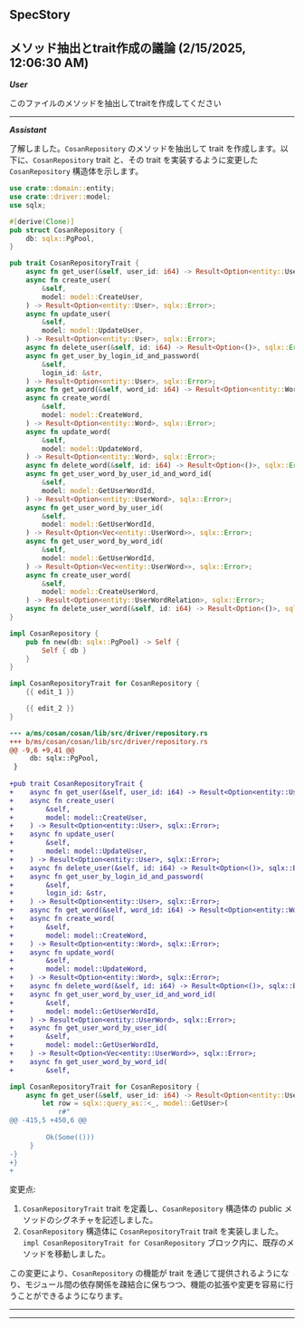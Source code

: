 ## SpecStory

## メソッド抽出とtrait作成の議論 (2/15/2025, 12:06:30 AM)

_**User**_

このファイルのメソッドを抽出してtraitを作成してください

---

_**Assistant**_

了解しました。`CosanRepository` のメソッドを抽出して trait を作成します。以下に、`CosanRepository` trait と、その trait を実装するように変更した `CosanRepository` 構造体を示します。

```rust:ms/cosan/cosan/lib/src/driver/repository.rs
use crate::domain::entity;
use crate::driver::model;
use sqlx;

#[derive(Clone)]
pub struct CosanRepository {
    db: sqlx::PgPool,
}

pub trait CosanRepositoryTrait {
    async fn get_user(&self, user_id: i64) -> Result<Option<entity::User>, sqlx::Error>;
    async fn create_user(
        &self,
        model: model::CreateUser,
    ) -> Result<Option<entity::User>, sqlx::Error>;
    async fn update_user(
        &self,
        model: model::UpdateUser,
    ) -> Result<Option<entity::User>, sqlx::Error>;
    async fn delete_user(&self, id: i64) -> Result<Option<()>, sqlx::Error>;
    async fn get_user_by_login_id_and_password(
        &self,
        login_id: &str,
    ) -> Result<Option<entity::User>, sqlx::Error>;
    async fn get_word(&self, word_id: i64) -> Result<Option<entity::Word>, sqlx::Error>;
    async fn create_word(
        &self,
        model: model::CreateWord,
    ) -> Result<Option<entity::Word>, sqlx::Error>;
    async fn update_word(
        &self,
        model: model::UpdateWord,
    ) -> Result<Option<entity::Word>, sqlx::Error>;
    async fn delete_word(&self, id: i64) -> Result<Option<()>, sqlx::Error>;
    async fn get_user_word_by_user_id_and_word_id(
        &self,
        model: model::GetUserWordId,
    ) -> Result<Option<entity::UserWord>, sqlx::Error>;
    async fn get_user_word_by_user_id(
        &self,
        model: model::GetUserWordId,
    ) -> Result<Option<Vec<entity::UserWord>>, sqlx::Error>;
    async fn get_user_word_by_word_id(
        &self,
        model: model::GetUserWordId,
    ) -> Result<Option<Vec<entity::UserWord>>, sqlx::Error>;
    async fn create_user_word(
        &self,
        model: model::CreateUserWord,
    ) -> Result<Option<entity::UserWordRelation>, sqlx::Error>;
    async fn delete_user_word(&self, id: i64) -> Result<Option<()>, sqlx::Error>;
}

impl CosanRepository {
    pub fn new(db: sqlx::PgPool) -> Self {
        Self { db }
    }
}

impl CosanRepositoryTrait for CosanRepository {
    {{ edit_1 }}

    {{ edit_2 }}
}
```
```diff
--- a/ms/cosan/cosan/lib/src/driver/repository.rs
+++ b/ms/cosan/cosan/lib/src/driver/repository.rs
@@ -9,6 +9,41 @@
     db: sqlx::PgPool,
 }
 
+pub trait CosanRepositoryTrait {
+    async fn get_user(&self, user_id: i64) -> Result<Option<entity::User>, sqlx::Error>;
+    async fn create_user(
+        &self,
+        model: model::CreateUser,
+    ) -> Result<Option<entity::User>, sqlx::Error>;
+    async fn update_user(
+        &self,
+        model: model::UpdateUser,
+    ) -> Result<Option<entity::User>, sqlx::Error>;
+    async fn delete_user(&self, id: i64) -> Result<Option<()>, sqlx::Error>;
+    async fn get_user_by_login_id_and_password(
+        &self,
+        login_id: &str,
+    ) -> Result<Option<entity::User>, sqlx::Error>;
+    async fn get_word(&self, word_id: i64) -> Result<Option<entity::Word>, sqlx::Error>;
+    async fn create_word(
+        &self,
+        model: model::CreateWord,
+    ) -> Result<Option<entity::Word>, sqlx::Error>;
+    async fn update_word(
+        &self,
+        model: model::UpdateWord,
+    ) -> Result<Option<entity::Word>, sqlx::Error>;
+    async fn delete_word(&self, id: i64) -> Result<Option<()>, sqlx::Error>;
+    async fn get_user_word_by_user_id_and_word_id(
+        &self,
+        model: model::GetUserWordId,
+    ) -> Result<Option<entity::UserWord>, sqlx::Error>;
+    async fn get_user_word_by_user_id(
+        &self,
+        model: model::GetUserWordId,
+    ) -> Result<Option<Vec<entity::UserWord>>, sqlx::Error>;
+    async fn get_user_word_by_word_id(
+        &self,
```

```rust:ms/cosan/cosan/lib/src/driver/repository.rs
impl CosanRepositoryTrait for CosanRepository {
    async fn get_user(&self, user_id: i64) -> Result<Option<entity::User>, sqlx::Error> {
        let row = sqlx::query_as::<_, model::GetUser>(
            r#"
@@ -415,5 +450,6 @@
 
         Ok(Some(()))
     }
-}
+}
+
```
変更点:

1.  `CosanRepositoryTrait` trait を定義し、`CosanRepository` 構造体の public メソッドのシグネチャを記述しました。
2.  `CosanRepository` 構造体に `CosanRepositoryTrait` trait を実装しました。`impl CosanRepositoryTrait for CosanRepository` ブロック内に、既存のメソッドを移動しました。

この変更により、`CosanRepository` の機能が trait を通じて提供されるようになり、モジュール間の依存関係を疎結合に保ちつつ、機能の拡張や変更を容易に行うことができるようになります。


---



---

